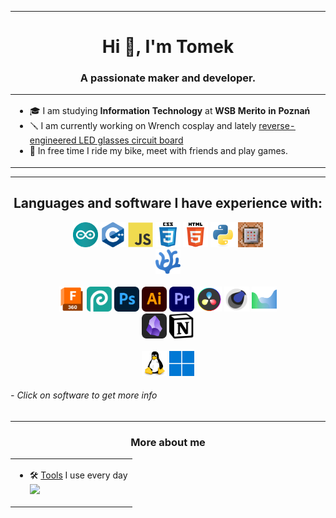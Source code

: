 <hr>

<h1 align="center">Hi 👋, I'm Tomek</h1>
<h3 align="center">A passionate maker and developer.</h3>
<div align="center">
    <table>
        <tr>
            <td>
                <ul>
                    <li>🎓 I am studying <b>Information Technology</b> at <b>WSB Merito in Poznań</b></li>
                    <li>🪛 I am currently working on Wrench cosplay and lately <a href="https://github.com/DrSapling/SL-GlassesLed26x7---LED-Glasses-matrix">reverse-engineered LED glasses circuit board</a></li>
                    <li>💪 In free time I ride my bike, meet with friends and play games.</li>
                </ul>
            </td>
        </tr>
    </table>
</div>

---

<h2 align="center">Languages and software I have experience with:</h3>
<p align="center">
    <img src="./icons/arduino.svg" title="Arduino" alt="logo: Arduino" width="40" height="40"/>
    <img src="./icons/cplusplus.svg" title="Cplusplus" alt="logo: Cplusplus" width="40" height="40"/>
    <img src="./icons/javascript.svg" title="Javascript" alt="logo: Javascript" width="40" height="40"/>
    <img src="./icons/css3.svg" title="CSS3" alt="logo: CSS3" width="40" height="40"/>
    <img src="./icons/html5.svg" title="HTML5" alt="logo: HTML5" width="40" height="40"/>
    <img src="./icons/python.svg" title="Python" alt="logo: Python" width="40" height="40"/>
    <img src="./icons/minecraft-command-block.webp" title="Minecraft commands" alt="logo: Minecraft command block" width="40" height="40"/>
    <br>
    <a href="https://vscodium.com/"><img src="./icons/vscodium.svg" title="VScodium" alt="logo: VScodium" width="40" height="40"/></a>
    <br>
    <br>
    <a href="https://www.autodesk.com/products/fusion-360/"><img src="./icons/fusion360.svg" title="Fusion360" alt="logo: Fusion360" width="40" height="40"/></a>
    <a href="https://photopea.com/"><img src="./icons/photopea.svg" title="photopea" alt="logo: photopea" width="40" height="40"/></a>
    <a href="https://www.adobe.com/"><img src="./icons/photoshop.svg" title="Photoshop" alt="logo: Photoshop" width="40" height="40"/></a>
    <a href="https://www.adobe.com/"><img src="./icons/illustrator.svg" title="Illustrator" alt="logo: Illustrator" width="40" height="40"/></a>
    <a href="https://www.adobe.com/"><img src="./icons/premiere-pro.svg" title="Premiere Pro" alt="logo: Premiere Pro" width="40" height="40"/></a>
    <a href="https://www.blackmagicdesign.com/products/davinciresolve"><img src="./icons/DaVinci-resolve.svg" title="DaVinci-Resolve" alt="logo: DaVinci-resolve" width="40" height="40"/></a>
    <a href="https://www.maxon.net/en/cinema-4d"><img src="./icons/cinema4d-ugly.svg" title="Cinema4d" alt="logo: Cinema4d" width="40" height="40"/></a>
    <a href="https://www.agisoft.com/"><img src="./icons/metashape.svg" title="Metashape" alt="logo: Metashape" width="40" height="40"/></a>
    <br>
    <a href="https://obsidian.md/"><img src="./icons/obsidian.svg" title="Obsidian" alt="logo: Obsidian" width="40"/></a>
    <a href="https://www.notion.so/"><img src="./icons/notion.svg" title="Notion" alt="logo: Notion" width="40"/></a>
    <br>
    <br>
    <img src="./icons/linux.svg" title="Linux" alt="logo: Linux" width="40" height="40"/>
    <img src="./icons/windows-11.svg" title="Windows" alt="logo: Windows" width="40" height="40"/>
</p>

###### - Click on software to get more info

---

<h3 align="center">More about me</h3>

<div align="center">
    <table>
        <tr>
            <td>
                <ul>
                    <li>🛠️ <a href="https://github.com/DrSapling/DrSapling/blob/main/tools.md">Tools</a> I use every day</li>
                    <!--li>📝 <a href="https://github.com/DrSapling/blog">Blog</a> updating my work (now only in form of MD files. Full website in future)</li-->
                    <img src="https://storage.ko-fi.com/cdn/brandasset/v2/support_me_on_kofi_badge_red.png" href="https://ko-fi.com/DrSapling" width=20%>
                </ul>
            </td>
        </tr>
    </table>
</div>